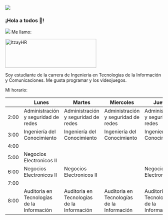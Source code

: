 
![](https://scontent.ftij1-1.fna.fbcdn.net/v/t1.15752-9/272674092_234325965580396_4969104022433796356_n.png?_nc_cat=111&ccb=1-5&_nc_sid=ae9488&_nc_ohc=iyP8J34Yv0kAX9nEfii&tn=stfkzUXegAACJOHm&_nc_ht=scontent.ftij1-1.fna&oh=03_AVLL7Z8cVUXoZy0hb4RQ35hlnF1JHXB5pdcx6ADpIb9IwQ&oe=622BC1BA)

### ¡Hola a todos 👋!
![](https://scontent.ftij1-2.fna.fbcdn.net/v/t1.15752-9/272940535_489989442729385_6239733688244701346_n.png?_nc_cat=101&ccb=1-5&_nc_sid=ae9488&_nc_ohc=Dw0diiZl21kAX93QsQX&_nc_ht=scontent.ftij1-2.fna&oh=03_AVJH91HKwlHXwY_9S-U-zo1Fkat8BoZISJEIJE1BDgvg3w&oe=622CCC3C)
Me llamo:

<a href="https://cooltext.com"><img src="https://images.cooltext.com/5582472.png" width="291" height="92" alt="ItzayHR" /></a>

Soy estudiante de la carrera de Ingenieria en Tecnologias de la Información y Comunicaciones. Me gusta programar y los videojuegos.

Mi horario:

|       | Lunes                                       | Martes                                     | Miercoles                                  | Jueves                                     | Viernes                             |
|-------|---------------------------------------------|--------------------------------------------|--------------------------------------------|--------------------------------------------|-------------------------------------|
| 2:00  | Administración y seguridad de redes         | Administración y seguridad de redes        | Administración y seguridad de redes        | Administración y seguridad de redes        | Administración y seguridad de redes |
| 3:00  | Ingeniería del Conocimiento                 | Ingeniería del Conocimiento                | Ingeniería del Conocimiento                | Ingeniería del Conocimiento                |                                     |
| 4:00  |                                             |                                            |                                            |                                            |                                     |
| 5:00  | Negocios Electronicos II                    |                                            |                                            |                                            |                                     |
| 6:00  | Negocios Electronicos II                    | Negocios Electronicos II                   |                                            | Negocios Electronicos II                   |                                     |
| 7:00  |                                             |                                            |                                            |                                            |                                     |
| 8:00  | Auditoria en Tecnologías de la Información  | Auditoria en Tecnologías de la Información | Auditoria en Tecnologías de la Información | Auditoria en Tecnologías de la Información |                                     |



